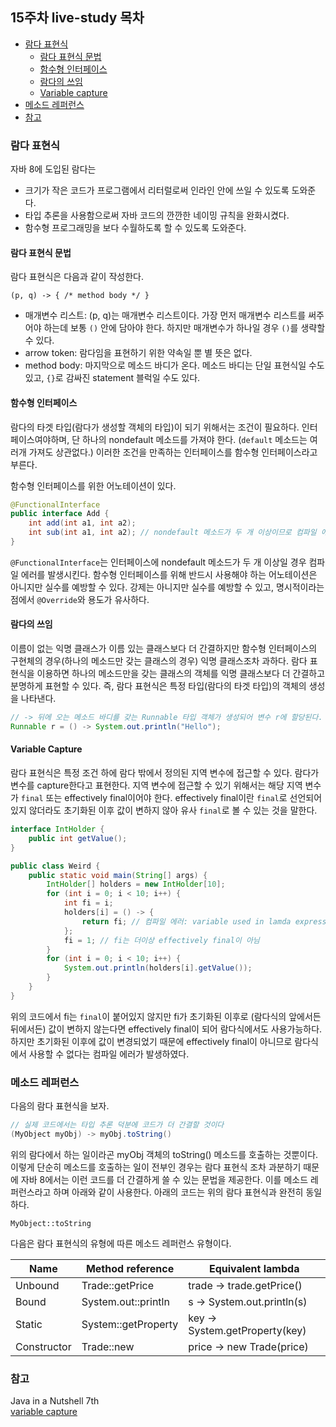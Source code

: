 ## 15주차 live-study 목차
- [람다 표현식](#람다-표현식)
  - [람다 표현식 문법](#람다-표현식-문법)
  - [함수형 인터페이스](#함수형-인터페이스)
  - [람다의 쓰임](#람다의-쓰임)
  - [Variable capture](#Variable-capture)
- [메소드 레퍼런스](#메소드-레퍼런스)    
- [참고](#참고)
  
### 람다 표현식
자바 8에 도입된 람다는
* 크기가 작은 코드가 프로그램에서 리터럴로써 인라인 안에 쓰일 수 있도록 도와준다.
* 타입 추론을 사용함으로써 자바 코드의 깐깐한 네이밍 규칙을 완화시켰다.
* 함수형 프로그래밍을 보다 수월하도록 할 수 있도록 도와준다.

#### 람다 표현식 문법
람다 표현식은 다음과 같이 작성한다.

`(p, q) -> { /* method body */ }`

* 매개변수 리스트: (p, q)는 매개변수 리스트이다. 가장 먼저 매개변수 리스트를 써주어야 하는데
  보통 `()` 안에 담아야 한다. 하지만 매개변수가 하나일 경우 `()`를 생략할 수 있다.
* arrow token: 람다임을 표현하기 위한 약속일 뿐 별 뜻은 없다.
* method body: 마지막으로 메소드 바디가 온다. 메소드 바디는 단일 표현식일 수도 있고, `{}`로 감싸진 statement 블럭일 수도 있다.

#### 함수형 인터페이스
람다의 타겟 타입(람다가 생성할 객체의 타입)이 되기 위해서는 조건이 필요하다. 인터페이스여야하며, 단 하나의 nondefault 메소드를 가져야 한다.
(`default` 메소드는 여러개 가져도 상관없다.) 이러한 조건을 만족하는 인터페이스를 함수형 인터페이스라고 부른다.

함수형 인터페이스를 위한 어노테이션이 있다.

```java
@FunctionalInterface
public interface Add {
    int add(int a1, int a2);
    int sub(int a1, int a2); // nondefault 메소드가 두 개 이상이므로 컴파일 에러
}
```

`@FunctionalInterface`는 인터페이스에 nondefault 메소드가 두 개 이상일 경우 컴파일 에러를 발생시킨다.
함수형 인터페이스를 위해 반드시 사용해야 하는 어노테이션은 아니지만 실수를 예방할 수 있다.
강제는 아니지만 실수를 예방할 수 있고, 명시적이라는 점에서 `@Override`와 용도가 유사하다.

#### 람다의 쓰임
이름이 없는 익명 클래스가 이름 있는 클래스보다 더 간결하지만
함수형 인터페이스의 구현체의 경우(하나의 메소드만 갖는 클래스의 경우) 익명 클래스조차 과하다.
람다 표현식을 이용하면 하나의 메소드만을 갖는 클래스의 객체를 익명 클래스보다 더 간결하고 분명하게 표현할 수 있다.
즉, 람다 표현식은 특정 타입(람다의 타겟 타입)의 객체의 생성을 나타낸다.

```java
// -> 뒤에 오는 메소드 바디를 갖는 Runnable 타입 객체가 생성되어 변수 r에 할당된다.
Runnable r = () -> System.out.println("Hello");
```

#### Variable Capture
람다 표현식은 특정 조건 하에 람다 밖에서 정의된 지역 변수에 접근할 수 있다. 람다가 변수를 capture한다고 표현한다.
지역 변수에 접근할 수 있기 위해서는 해당 지역 변수가 `final` 또는 effectively final이어야 한다. 
effectively final이란 `final`로 선언되어 있지 않더라도 초기화된 이후 값이 변하지 않아 유사 `final`로 볼 수 있는 것을 말한다.

```java
interface IntHolder {
    public int getValue();
}

public class Weird {
    public static void main(String[] args) {
        IntHolder[] holders = new IntHolder[10];
        for (int i = 0; i < 10; i++) {
            int fi = i;
            holders[i] = () -> {
                return fi; // 컴파일 에러: variable used in lamda expression should be final or effectively final
            };
            fi = 1; // fi는 더이상 effectively final이 아님
        }
        for (int i = 0; i < 10; i++) {
            System.out.println(holders[i].getValue());
        }
    }
}
```

위의 코드에서 fi는 `final`이 붙어있지 않지만 fi가 초기화된 이후로
(람다식의 앞에서든 뒤에서든) 값이 변하지 않는다면 effectively final이 되어 람다식에서도 사용가능하다.
하지만 초기화된 이후에 값이 변경되었기 때문에 effectively final이 아니므로 람다식에서 사용할 수 없다는 컴파일 에러가 발생하였다.

### 메소드 레퍼런스
다음의 람다 표현식을 보자.

````java
// 실제 코드에서는 타입 추론 덕분에 코드가 더 간결할 것이다
(MyObject myObj) -> myObj.toString()
````

위의 람다에서 하는 일이라곤 myObj 객체의 toString() 메소드를 호출하는 것뿐이다.
이렇게 단순히 메소드를 호출하는 일이 전부인 경우는 람다 표현식 조차 과분하기 때문에
자바 8에서는 이런 코드를 더 간결하게 쓸 수 있는 문법을 제공한다.
이를 메소드 레퍼런스라고 하며 아래와 같이 사용한다. 아래의 코드는 위의 람다 표현식과 완전히 동일하다.

`MyObject::toString`

다음은 람다 표현식의 유형에 따른 메소드 레퍼런스 유형이다.

| Name        | Method reference    | Equivalent lambda              |
| ----------- | ------------------- | ------------------------------ |
| Unbound     | Trade::getPrice     | trade -> trade.getPrice()      |
| Bound       | System.out::println | s -> System.out.println(s)     |
| Static      | System::getProperty | key -> System.getProperty(key) |
| Constructor | Trade::new          | price -> new Trade(price)      |

### 참고
Java in a Nutshell 7th
<br>[variable capture](http://tutorials.jenkov.com/java/lambda-expressions.html)
